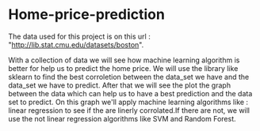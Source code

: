 # Home-price-prediction
The data used for this project is on this url : "http://lib.stat.cmu.edu/datasets/boston".

With a collection of data we will see how machine learning algorithm is better for help us to predict the home price.
We will use the library like sklearn to find the best corroletion between the data_set we have and the data_set we have to predict. After that 
we will see the plot the graph between the data which can help us to have a best prediction and the data set to predict.
On this graph we'll apply machine learning algorithms like : linear regression to see if the are linerly corrolated.If there are not, we will use the not linear regression algorithms like SVM and Random Forest.
